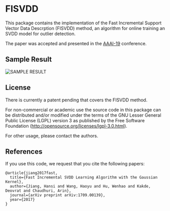 # FISVDD
This package contains the implementation of the Fast Incremental Support Vector Data Descrption (FISVDD) method, an algorithm for online training an SVDD model for outlier detection.

The paper was accepted and presented in the [AAAI-19](https://aaai.org/Conferences/AAAI-19/) conference.

## Sample Result
![SAMPLE RESULT](https://github.com/hs-jiang/FISVDD/blob/master/FISVDD_demo/output.png)

## License
There is currently a patent pending that covers the FISVDD method. 

For non-commercial or academic use the source code in this package can be distributed and/or modified under the terms of the GNU Lesser General Public License (LGPL) version 3 as published by the Free Software Foundation (http://opensource.org/licenses/lgpl-3.0.html). 

For other usage, please contact the authors. 

## References
If you use this code, we request that you cite the following papers:

```
@article{jiang2017fast,
  title={Fast Incremental SVDD Learning Algorithm with the Gaussian Kernel},
  author={Jiang, Hansi and Wang, Haoyu and Hu, Wenhao and Kakde, Deovrat and Chaudhuri, Arin},
  journal={arXiv preprint arXiv:1709.00139},
  year={2017}
}
